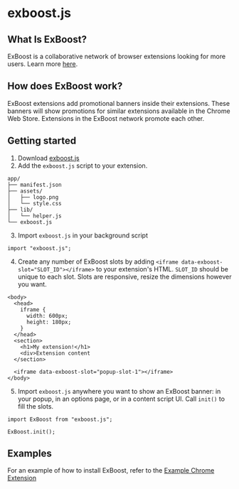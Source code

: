 # exboost.js

## What Is ExBoost?

ExBoost is a collaborative network of browser extensions looking for more users. Learn more [here](https://extensionboost.com).

## How does ExBoost work?

ExBoost extensions add promotional banners inside their extensions. These banners will show promotions for similar extensions available in the Chrome Web Store. Extensions in the ExBoost network promote each other.

## Getting started

1. Download [exboost.js](https://raw.githubusercontent.com/classvsoftware/exboost.js/master/dist/exboost.js)
2. Add the `exboost.js` script to your extension.

```
app/
├── manifest.json
├── assets/
│   ├── logo.png
│   └── style.css
├── lib/
│   └── helper.js
└── exboost.js
```

3. Import `exboost.js` in your background script

```
import "exboost.js";
```

4. Create any number of ExBoost slots by adding `<iframe data-exboost-slot="SLOT_ID"></iframe>` to your extension's HTML. `SLOT_ID` should be unique to each slot. Slots are responsive, resize the dimensions however you want.

```
<body>
  <head>
    iframe {
      width: 600px;
      height: 180px;
    }
  </head>
  <section>
    <h1>My extension!</h1>
    <div>Extension content
  </section>

  <iframe data-exboost-slot="popup-slot-1"></iframe>
</body>
```

5. Import `exboost.js` anywhere you want to show an ExBoost banner: in your popup, in an options page, or in a content script UI. Call `init()` to fill the slots.

```
import ExBoost from "exboost.js";

ExBoost.init();
```

## Examples

For an example of how to install ExBoost, refer to the [Example Chrome Extension](https://github.com/msfrisbie/demo-browser-extension)
